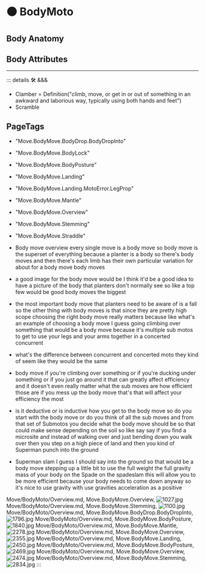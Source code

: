 # 🟠 <move>BodyMoto</move>

## Body Anatomy

## Body Attributes

---

<!-- =================================================== -->
<!-- =================================================== -->
<!-- =================================================== -->
<!-- =================================================== -->
<!-- =================================================== -->
::: details 🛠 <dev>&&&</dev>



- Clamber = Definition("climb, move, or get in or out of something in an awkward and laborious way, typically using both hands and feet")
- Scramble



<h2>PageTags</h2>

- "Move.BodyMove.BodyDrop.BodyDropInto"
- "Move.BodyMove.BodyLock"
- "Move.BodyMove.BodyPosture"
- "Move.BodyMove.Landing"
- "Move.BodyMove.Landing.MotoError.LegProp"
- "Move.BodyMove.Mantle"
- "Move.BodyMove.Overview"
- "Move.BodyMove.Stemming"
- "Move.BodyMove.Straddle"
- Body move overview every single move is a body move so body move is the superset of everything because a planter is a body so there's body moves and then there's each limb has their own particular variation for about for a body move body moves

- a good image for the body move would be I think it'd be a good idea to have a picture of the body that planters don't normally see so like a top few would be good body moves the biggest

- the most important body move that planters need to be aware of is a fall so the other thing with body moves is that since they are pretty high scope choosing the right body move really matters because like what's an example of choosing a body move I guess going climbing over something that would be a body move because it's multiple sub motos to get to use your legs and your arms together in a concerted concurrent

- what's the difference between concurrent and concerted moto they kind of seem like they would be the same

- body move if you're climbing over something or if you're ducking under something or if you just go around it that can greatly affect efficiency and it doesn't even really matter what the sub moves are how efficient those are if you mess up the body move that's that will affect your efficiency the most

- is it deductive or is inductive how you get to the body move so do you start with the body move or do you think of all the sub moves and from that set of Submotos you decide what the body move should be so that could make sense depending on the soil so like say say if you find a microsite and instead of walking over and just bending down you walk over then you step on a high piece of land and then you kind of Superman punch into the ground

- Superman slam I guess I should say into the ground so that would be a body move stepping up a little bit to use the full weight the full gravity mass of your body on the Spade on the spadeslam this will allow you to be more efficient because your body needs to come down anyway so it's nice to use gravity with use gravities acceleration as a positive

Move/BodyMoto/Overview.md, <dev>Move.BodyMove.Overview</dev>, ![1027.jpg](/PaperPhoto/1027.jpg)
Move/BodyMoto/Overview.md, <dev>Move.BodyMove.Stemming</dev>, ![1100.jpg](/PaperPhoto/1100.jpg)
Move/BodyMoto/Overview.md, <dev>Move.BodyMove.BodyDrop.BodyDropInto</dev>, ![1796.jpg](/PaperPhoto/1796.jpg)
Move/BodyMoto/Overview.md, <dev>Move.BodyMove.BodyPosture</dev>, ![1840.jpg](/PaperPhoto/1840.jpg)
Move/BodyMoto/Overview.md, <dev>Move.BodyMove.Mantle</dev>, ![2278.jpg](/PaperPhoto/2278.jpg)
Move/BodyMoto/Overview.md, <dev>Move.BodyMove.Overview</dev>, ![2355.jpg](/PaperPhoto/2355.jpg)
Move/BodyMoto/Overview.md, <dev>Move.BodyMove.Landing</dev>, ![2450.jpg](/PaperPhoto/2450.jpg)
Move/BodyMoto/Overview.md, <dev>Move.BodyMove.BodyPosture</dev>, ![2469.jpg](/PaperPhoto/2469.jpg)
Move/BodyMoto/Overview.md, <dev>Move.BodyMove.Overview</dev>, ![2474.jpg](/PaperPhoto/2474.jpg)
Move/BodyMoto/Overview.md, <dev>Move.BodyMove.Stemming</dev>, ![2834.jpg](/PaperPhoto/2834.jpg)
:::

